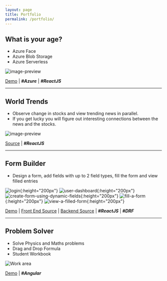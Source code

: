 ```yaml
---
layout: page
title: Portfolio
permalink: /portfolio/
---
```


## What is your age?

- Azure Face
- Azure Blob Storage
- Azure Serverless

![image-preview](https://user-images.githubusercontent.com/74305791/98818873-29139700-2452-11eb-9b6d-e20649a7eaa6.png)


[Demo](https://www.pythoncoach.in/who-am-i/) | **_#Azure_** | **_#ReactJS_**

---

## World Trends

- Observe change in stocks and view trending news in parallel.
- If you get lucky you will figure out interesting connections between the news and the stocks.

![image-preview](https://user-images.githubusercontent.com/1643802/78980490-9fa68a00-7b3b-11ea-8f43-e340af9a8c8e.png)

[Source](https://github.com/pmontu/react-stock-market-hacker-news-dashboard) | **_#ReactJS_**

---

## Form Builder

- Design a form, add fields with up to 2 field types, fill the form and view filled entries

![login](https://user-images.githubusercontent.com/1643802/80272239-3a2ecd80-86e5-11ea-902b-c3524e2a0630.png){:height="200px"}
![user-dashboard](https://user-images.githubusercontent.com/1643802/80272240-3ac76400-86e5-11ea-944b-3580620ad8fb.png){:height="200px"}
![create-form-using-dynamic-fields](https://user-images.githubusercontent.com/1643802/80272236-38650a00-86e5-11ea-9d05-08cda54ac146.png){:height="200px"}
![fill-a-form](https://user-images.githubusercontent.com/1643802/80272237-3a2ecd80-86e5-11ea-98de-d7c4b2b4c598.png){:height="200px"}
![view-a-filled-form](https://user-images.githubusercontent.com/1643802/80272242-3b5ffa80-86e5-11ea-93a5-5b34a41c239b.png){:height="200px"}

[Demo](https://manoj-form-builder.herokuapp.com/) | [Front End Source](https://github.com/pmontu/react-form-builder) | [Backend Source](https://github.com/pmontu/drf-form-builder) | **_#ReactJS_** | **_#DRF_**

---

## Problem Solver

- Solve Physics and Maths problems
- Drag and Drop Formula
- Student Workbook

![Work area](https://user-images.githubusercontent.com/1643802/81935597-85663d00-960e-11ea-9cb7-6140549d1bd6.png)

[Demo](http://www.pythoncoach.in/ng-student-workbook/) | **_#Angular_**
